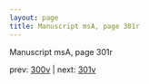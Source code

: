 ```yaml
---
layout: page
title: Manuscript msA, page 301r
---
```


Manuscript msA, page 301r

prev:  [300v](../300v) | next:  [301v](../301v)